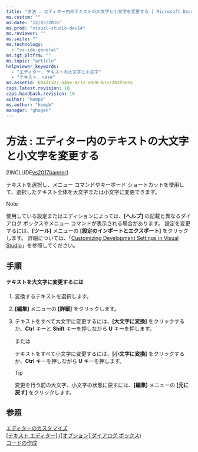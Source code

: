 ```yaml
---
title: "方法 : エディター内のテキストの大文字と小文字を変更する | Microsoft Docs"
ms.custom: ""
ms.date: "12/03/2016"
ms.prod: "visual-studio-dev14"
ms.reviewer: ""
ms.suite: ""
ms.technology: 
  - "vs-ide-general"
ms.tgt_pltfrm: ""
ms.topic: "article"
helpviewer_keywords: 
  - "エディター, テキストの大文字と小文字"
  - "テキスト, case"
ms.assetid: b04d1327-a45e-4c12-a0d0-67672b3fa855
caps.latest.revision: 10
caps.handback.revision: 10
author: "kempb"
ms.author: "kempb"
manager: "ghogen"
---
```

# 方法 : エディター内のテキストの大文字と小文字を変更する
[!INCLUDE[vs2017banner](../code-quality/includes/vs2017banner.md)]

テキストを選択し、メニュー コマンドやキーボード ショートカットを使用して、選択したテキスト全体を大文字または小文字に変更できます。  
  
> [!NOTE]
>  使用している設定またはエディションによっては、**\[ヘルプ\]** の記載と異なるダイアログ ボックスやメニュー コマンドが表示される場合があります。  設定を変更するには、**\[ツール\]** メニューの **\[設定のインポートとエクスポート\]** をクリックします。  詳細については、「[Customizing Development Settings in Visual Studio](http://msdn.microsoft.com/ja-jp/22c4debb-4e31-47a8-8f19-16f328d7dcd3)」を参照してください。  
  
## 手順  
  
#### テキストを大文字に変更するには  
  
1.  変換するテキストを選択します。  
  
2.  **\[編集\]** メニューの **\[詳細\]** をクリックします。  
  
3.  テキストをすべて大文字に変更するには、**\[大文字に変換\]** をクリックするか、**Ctrl** キーと **Shift** キーを押しながら **U** キーを押します。  
  
     または  
  
     テキストをすべて小文字に変更するには、**\[小文字に変換\]** をクリックするか、**Ctrl** キーを押しながら **U** キーを押します。  
  
    > [!TIP]
    >  変更を行う前の大文字、小文字の状態に戻すには、**\[編集\]** メニューの **\[元に戻す\]** をクリックします。  
  
## 参照  
 [エディターのカスタマイズ](../ide/customizing-the-editor.md)   
 [\[テキスト エディター\] \(\[オプション\] ダイアログ ボックス\)](../Topic/Text%20Editor%20Options%20Dialog%20Box.md)   
 [コードの作成](../ide/writing-code-in-the-code-and-text-editor.md)